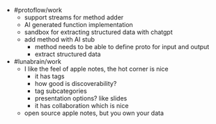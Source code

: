 - #protoflow/work
	- support streams for method adder
	- AI generated function implementation
	- sandbox for extracting structured data with chatgpt
	- add method with AI stub
		- method needs to be able to define proto for input and output
		- extract structured data
- #lunabrain/work
	- I like the feel of apple notes, the hot corner is nice
		- it has tags
		- how good is discoverability?
		- tag subcategories
		- presentation options? like slides
		- it has collaboration which is nice
	- open source apple notes, but you own your data